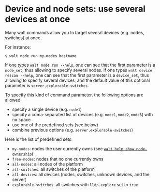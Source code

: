 
# Device and node sets: use several devices at once

Many walt commands allow you to target several devices (e.g. nodes, switches) at once.

For instance:
```
$ walt node run my-nodes hostname
```

If one types `walt node run --help`, one can see that the first parameter is a `node_set`, thus allowing
to specify several nodes.
If one types `walt device rescan --help`, one can see that the first parameter is a `device_set`, thus allowing
to specify several devices, and the default value of this optional parameter is `server,explorable-switches`.

To specify this kind of command parameter, the following options are allowed:
* specify a single device (e.g. `node1`)
* specify a coma-separated list of devices (e.g. `node1,node2,node3`) with no space
* use one of the predefined sets (see below)
* combine previous options (e.g. `server,explorable-switches`)

Here is the list of predefined sets:
* `my-nodes`: nodes the user currently owns (see [`walt help show node-ownership`](node-ownership.md))
* `free-nodes`: nodes that no one currently owns
* `all-nodes`: all nodes of the platform
* `all-switches`: all switches of the platform
* `all-devices`: all devices (nodes, switches, unknown devices, and the server)
* `explorable-switches`: all switches with `lldp.explore` set to `true`


